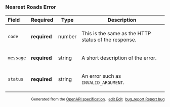 <!--- This is a generated file, do not edit! -->
<!--- [START maps_http_schema_nearestroadserror] -->
<h3 class="schema-object" id="NearestRoadsError">Nearest Roads Error</h3>

| Field     | Required     | Type   | Description                                                                                                |
| :-------- | ------------ | ------ | ---------------------------------------------------------------------------------------------------------- |
| `code`    | **required** | number | <div class="nonref-property-description"><p>This is the same as the HTTP status of the response.</p></div> |
| `message` | **required** | string | <div class="nonref-property-description"><p>A short description of the error.</p></div>                    |
| `status`  | **required** | string | <div class="nonref-property-description"><p>An error such as <code>INVALID_ARGUMENT</code>.</p></div>      |

<p style="text-align: right; font-size: smaller;">Generated from the <a class="gc-analytics-event" data-category="GMP" data-label="openapi-github" href="https://github.com/googlemaps/openapi-specification" title="Google Maps Platform OpenAPI Specification" class="external">OpenAPI specification</a>.
<a class="gc-analytics-event" data-category="GMP" data-label="openapi-github" style="margin-left: 5px;" href="https://github.com/googlemaps/openapi-specification/blob/main/specification/schema" title="Edit on GitHub"><span class="material-icons">edit</span> Edit</a>
<a class="gc-analytics-event" data-category="GMP" data-label="openapi-github" style="margin-left: 5px;" href="https://github.com/googlemaps/openapi-specification/issues/new?assignees=&labels=type%3A+bug%2C+triage+me&template=bug_report.md&title=[schema] Bug - NearestRoadsError" title="File bug for schema on GitHub"><span class="material-icons">bug_report</span> Report bug</a>
</p>

<!--- [END maps_http_schema_nearestroadserror] -->
